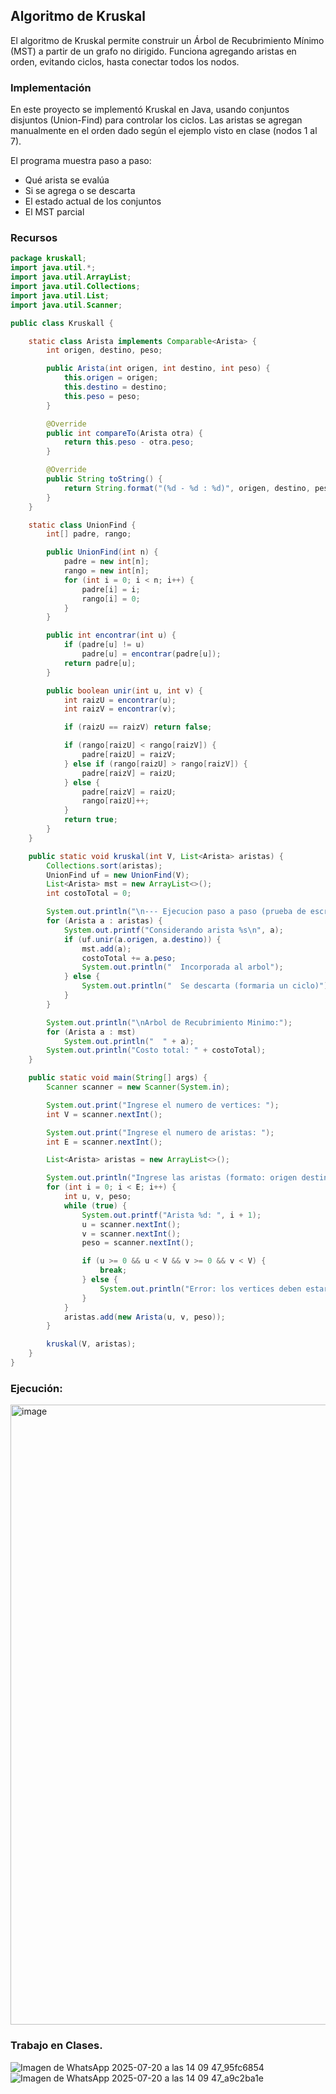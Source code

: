 ## Algoritmo de Kruskal

El algoritmo de Kruskal permite construir un Árbol de Recubrimiento Mínimo (MST) a partir de un grafo no dirigido. Funciona agregando aristas en orden, evitando ciclos, hasta conectar todos los nodos.

### Implementación

En este proyecto se implementó Kruskal en Java, usando conjuntos disjuntos (Union-Find) para controlar los ciclos. Las aristas se agregan manualmente en el orden dado según el ejemplo visto en clase (nodos 1 al 7).

El programa muestra paso a paso:
- Qué arista se evalúa
- Si se agrega o se descarta
- El estado actual de los conjuntos
- El MST parcial

### Recursos
```java
package kruskall;
import java.util.*;
import java.util.ArrayList;
import java.util.Collections;
import java.util.List;
import java.util.Scanner;

public class Kruskall {

    static class Arista implements Comparable<Arista> {
        int origen, destino, peso;

        public Arista(int origen, int destino, int peso) {
            this.origen = origen;
            this.destino = destino;
            this.peso = peso;
        }

        @Override
        public int compareTo(Arista otra) {
            return this.peso - otra.peso;
        }

        @Override
        public String toString() {
            return String.format("(%d - %d : %d)", origen, destino, peso);
        }
    }

    static class UnionFind {
        int[] padre, rango;

        public UnionFind(int n) {
            padre = new int[n];
            rango = new int[n];
            for (int i = 0; i < n; i++) {
                padre[i] = i;
                rango[i] = 0;
            }
        }

        public int encontrar(int u) {
            if (padre[u] != u)
                padre[u] = encontrar(padre[u]);
            return padre[u];
        }

        public boolean unir(int u, int v) {
            int raizU = encontrar(u);
            int raizV = encontrar(v);

            if (raizU == raizV) return false;

            if (rango[raizU] < rango[raizV]) {
                padre[raizU] = raizV;
            } else if (rango[raizU] > rango[raizV]) {
                padre[raizV] = raizU;
            } else {
                padre[raizV] = raizU;
                rango[raizU]++;
            }
            return true;
        }
    }

    public static void kruskal(int V, List<Arista> aristas) {
        Collections.sort(aristas);
        UnionFind uf = new UnionFind(V);
        List<Arista> mst = new ArrayList<>();
        int costoTotal = 0;

        System.out.println("\n--- Ejecucion paso a paso (prueba de escritorio) ---");
        for (Arista a : aristas) {
            System.out.printf("Considerando arista %s\n", a);
            if (uf.unir(a.origen, a.destino)) {
                mst.add(a);
                costoTotal += a.peso;
                System.out.println("  Incorporada al arbol");
            } else {
                System.out.println("  Se descarta (formaria un ciclo)");
            }
        }

        System.out.println("\nArbol de Recubrimiento Minimo:");
        for (Arista a : mst)
            System.out.println("  " + a);
        System.out.println("Costo total: " + costoTotal);
    }

    public static void main(String[] args) {
        Scanner scanner = new Scanner(System.in);

        System.out.print("Ingrese el numero de vertices: ");
        int V = scanner.nextInt();

        System.out.print("Ingrese el numero de aristas: ");
        int E = scanner.nextInt();

        List<Arista> aristas = new ArrayList<>();

        System.out.println("Ingrese las aristas (formato: origen destino peso):");
        for (int i = 0; i < E; i++) {
            int u, v, peso;
            while (true) {
                System.out.printf("Arista %d: ", i + 1);
                u = scanner.nextInt();
                v = scanner.nextInt();
                peso = scanner.nextInt();

                if (u >= 0 && u < V && v >= 0 && v < V) {
                    break;
                } else {
                    System.out.println("Error: los vertices deben estar entre 0 y " + (V - 1) + ". Intente de nuevo.");
                }
            }
            aristas.add(new Arista(u, v, peso));
        }

        kruskal(V, aristas);
    }
}
```
### Ejecución:
<img width="660" height="992" alt="image" src="https://github.com/user-attachments/assets/38ca2fa5-3242-41f8-af9a-b1f1082ed9cb" />

### Trabajo en Clases.
![Imagen de WhatsApp 2025-07-20 a las 14 09 47_95fc6854](https://github.com/user-attachments/assets/cbae3615-ea4e-43b4-81ac-8d39928ddaf5)
![Imagen de WhatsApp 2025-07-20 a las 14 09 47_a9c2ba1e](https://github.com/user-attachments/assets/34f20ba5-819d-4356-8a26-cb4418e9346f)
